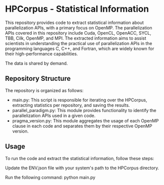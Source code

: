 # HPCorpus - Statistical Information

This repository provides code to extract statistical information about parallelization APIs, with a primary focus on OpenMP. The parallelization APIs covered in this repository include Cuda, OpenCL, OpenACC, SYCL, TBB, Cilk, OpenMP, and MPI. The extracted information aims to assist scientists in understanding the practical use of parallelization APIs in the programming languages C, C++, and Fortran, which are widely known for their high-performance capabilities.

The data is shared by demand.

## Repository Structure
The repository is organized as follows:

- main.py: This script is responsible for iterating over the HPCorpus, extracting statistics per repository, and saving the results.
- parallel_paradigm.py: This module provides functionality to identify the parallelization APIs used in a given code.
- pragma_version.py: This module aggregates the usage of each OpenMP clause in each code and separates them by their respective OpenMP version.

## Usage
To run the code and extract the statistical information, follow these steps:

Update the ENV.json file with your system's path to the HPCorpus directory.

Run the following command: python main.py
